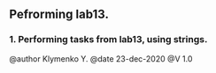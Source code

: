 ## Pefrorming lab13.
### 1. Performing tasks from lab13, using strings.

@author Klymenko Y.
@date 23-dec-2020
@V 1.0